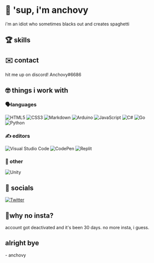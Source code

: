 # 👋 'sup, i'm anchovy

i'm an idiot who sometimes blacks out and creates spaghetti 

## 🏆 skills

## ✉️ contact

hit me up on discord! Anchovy#6686

## 🤓 things i work with

### 🗣️languages

![HTML5](https://img.shields.io/badge/html5-%23E34F26.svg?style=for-the-badge&logo=html5&logoColor=white) ![CSS3](https://img.shields.io/badge/css3-%231572B6.svg?style=for-the-badge&logo=css3&logoColor=white) ![Markdown](https://img.shields.io/badge/markdown-%23000000.svg?style=for-the-badge&logo=markdown&logoColor=white) ![Arduino](https://img.shields.io/badge/-Arduino-00979D?style=for-the-badge&logo=Arduino&logoColor=white) ![JavaScript](https://img.shields.io/badge/javascript-%23323330.svg?style=for-the-badge&logo=javascript&logoColor=%23F7DF1E) ![C#](https://img.shields.io/badge/c%23-%23239120.svg?style=for-the-badge&logo=c-sharp&logoColor=white) ![Go](https://img.shields.io/badge/go-%2300ADD8.svg?style=for-the-badge&logo=go&logoColor=white) ![Python](https://img.shields.io/badge/python-3670A0?style=for-the-badge&logo=python&logoColor=ffdd54)

### ✍️ editors

![Visual Studio Code](https://img.shields.io/badge/Visual%20Studio%20Code-0078d7.svg?style=for-the-badge&logo=visual-studio-code&logoColor=white) ![CodePen](https://img.shields.io/badge/Codepen-000000?style=for-the-badge&logo=codepen&logoColor=white)  ![Replit](https://img.shields.io/badge/Replit-DD1200?style=for-the-badge&logo=Replit&logoColor=white)

### 🦦 other

![Unity](https://img.shields.io/badge/unity-%23000000.svg?style=for-the-badge&logo=unity&logoColor=white)

## 📢 socials

[![Twitter](https://img.shields.io/badge/Twitter-1DA1F2?style=for-the-badge&logo=twitter&logoColor=white)](https://www.twitter.com/anchovydev)

## 🤔why no insta?

account got deactivated and it's been 30 days. no more insta, i guess.

## alright bye

\- anchovy
